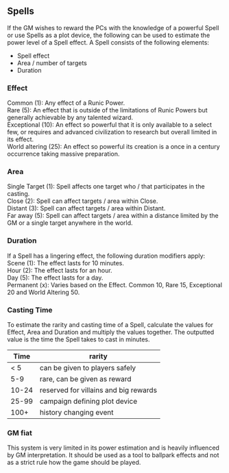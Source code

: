 ## Spells

If the GM wishes to reward the PCs with the knowledge of a powerful Spell or use Spells as a plot device, the following can be used to estimate the power level of  a Spell effect.
A Spell consists of the following elements:
-  Spell effect
-  Area / number of targets
-  Duration

### Effect

Common (1): Any effect of a Runic Power.  
Rare (5): An effect that is outside of the limitations of Runic Powers but generally achievable by any talented wizard.  
Exceptional (10): An effect so powerful that it is only available to a select few, or requires and advanced civilization to research but overall limited in its effect.  
World altering (25): An effect so powerful its creation is a once in a century occurrence taking massive preparation.

### Area

Single Target (1): Spell affects one target who / that participates in the casting.  
Close (2): Spell can affect targets / area within Close.  
Distant (3): Spell can affect targets / area within Distant.  
Far away (5): Spell can affect targets  / area within a distance limited by the GM or a single target anywhere in the world.

### Duration

If a Spell has a lingering effect, the following duration modifiers apply:  
Scene (1):  The effect lasts for 10 minutes.  
Hour (2): The effect lasts for an hour.  
Day (5): The effect lasts for a day.  
Permanent (x): Varies based on the Effect. Common 10, Rare 15, Exceptional 20 and World Altering 50.

### Casting Time

To estimate the rarity and casting time of a Spell, calculate the values for Effect, Area and Duration and multiply the values together.
The outputted value is the time the Spell takes to cast in minutes.

| **Time** | **rarity**                            |
| -------- | ------------------------------------- |
| < 5      | can be given to players safely        |
| 5-9      | rare, can be given as reward          |
| 10-24    | reserved for villains and big rewards |
| 25-99    | campaign defining plot device         |
| 100+     | history changing event                |

### GM  fiat

This system is very limited in its power estimation and is heavily influenced by GM interpretation. It should be used as a tool to ballpark effects and not as a strict rule how the game should be played.